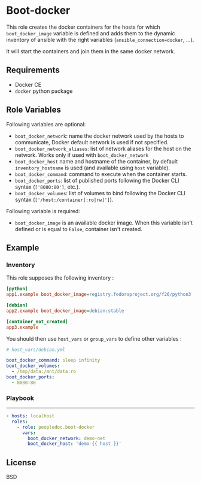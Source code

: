 Boot-docker
==============

This role creates the docker containers for the hosts for which
`boot_docker_image` variable is defined and adds them to the dynamic inventory
of ansible with the right variables (`ansible_connection=docker`, ...).

It will start the containers and join them in the same docker network.

Requirements
------------

* Docker CE
* `docker` python package

Role Variables
--------------

Following variables are optional:
* `boot_docker_network`: name the docker network used by the hosts to
communicate, Docker default network is used if not specified.
* `boot_docker_network_aliases`: list of network aliases for the host
  on the network. Works only if used with `boot_docker_network`
* `boot_docker_host` name and hostname of the container, by default
`inventory_hostname` is used (and available using `host` variable).
* `boot_docker_command`: command to execute when the container starts.
* `boot_docker_ports`: list of published ports following the Docker CLI syntax
  (`['8080:80']`, etc.).
* `boot_docker_volumes`: list of volumes to bind following the Docker CLI syntax
  (`['/host:/container[:ro|rw]']`).

Following variable is required:
* `boot_docker_image` is an available docker image. When this variable isn't
defined or is equal to `False`, container isn't created.

Example
-------

### Inventory

This role supposes the following inventory :

```ini
[python]
app1.example boot_docker_image=registry.fedoraproject.org/f26/python3

[debian]
app2.example boot_docker_image=debian:stable

[container_not_created]
app3.example
```

You should then use `host_vars` or `group_vars` to define other variables :

```yaml
# host_vars/debian.yml

boot_docker_command: sleep infinity
boot_docker_volumes:
  - /tmp/data:/mnt/data:ro
boot_docker_ports:
  - 8080:80
```

### Playbook
------------

```yaml
- hosts: localhost
  roles:
    - role: peopledoc.boot-docker
      vars:
        boot_docker_network: demo-net
        boot_docker_host: 'demo-{{ host }}'
```

License
--------

BSD
